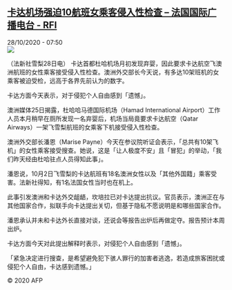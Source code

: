 <!--1603871678000-->
[卡达机场强迫10航班女乘客侵入性检查 – 法国国际广播电台 - RFI](http://www.rfi.fr//cn/contenu/20201028-%E5%8D%A1%E8%BE%BE%E6%9C%BA%E5%9C%BA%E5%BC%BA%E8%BF%AB10%E8%88%AA%E7%8F%AD%E5%A5%B3%E4%B9%98%E5%AE%A2%E4%BE%B5%E5%85%A5%E6%80%A7%E6%A3%80%E6%9F%A5)
------

<div>28/10/2020 - 07:50</div><img src="https://s.rfi.fr/media/display/8fd03060-18eb-11eb-9ed0-005056bf87d6/w:310/p:16x9/int0004b.201028145002.jpg"><div class="t-content__body u-clearfix"><p>（法新社雪梨28日电）    卡达首都杜哈机场月初发现弃婴，因此要求卡达航空飞澳洲航班的女性乘客接受侵入性检查。澳洲外交部长今天说，有多达10架班机的女乘客被迫受检，远高于各界先前认为的数字。</p><p>    卡达方面今天表示，对于侵犯个人自由感到「遗憾」。</p><p>    澳洲媒体25日揭露，杜哈哈马德国际机场（Hamad International Airport）工作人员本月稍早在厕所发现一名弃婴后，机场当局竟要求卡达航空（Qatar Airways）一架飞雪梨航班的女乘客下机接受侵入性检查。</p><p>    澳洲外交部长潘恩（Marise Payne）今天在参议院听证会表示，「总共有10架飞机」的女性乘客接受搜查。她说，这是「让人极度不安」且「冒犯」的举动，「我们昨天经由杜哈驻点人员得知此事」。</p><p>    潘恩说，10月2日飞雪梨的卡达航班有18名澳洲女性以及「其他外国籍」乘客受害。法新社得知，有1名法国女性当时也在机上。</p><p>    此事引发澳洲和卡达外交龃龉，坎培拉已对卡达提出抗议。官员表示，澳洲正在与其他国家合作，拟联手向卡达提出关切，但基于隐私不愿说明是和哪些国家合作。</p><p>    潘恩承认并未和卡达外长直接对谈，还说会等报告出炉后再做定夺。报告预计本周出炉。</p><p>    卡达方面今天对此提出解释时表示，对侵犯个人自由感到「遗憾」。</p><p>    「紧急决定进行搜查，是希望避免犯下骇人罪行的加害者逃逸，若造成旅客困扰或侵犯个人自由，卡达感到遗憾。」 </p><p class="t-copyright">© 2020 AFP</p>        </div>
